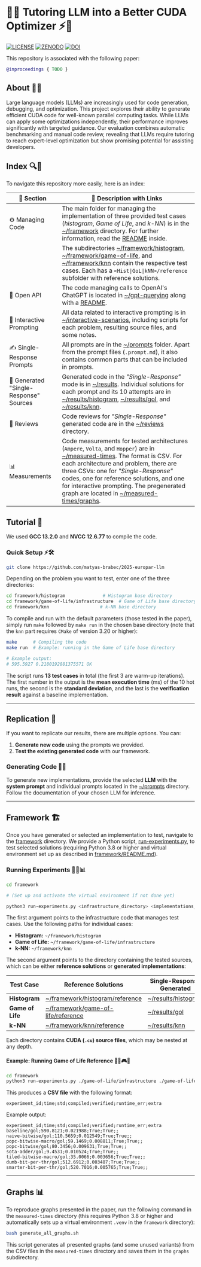# 🔬🤖 Tutoring LLM into a Better CUDA Optimizer ⚡🎯

[![LICENSE](https://img.shields.io/badge/license-MIT-blue.svg)](./LICENSE) [![ZENODO](https://img.shields.io/badge/ZENODO-TODO-blue)](todo) [![DOI](https://img.shields.io/badge/DOI-TODO-blue)](todo)

This repository is associated with the following paper:

```bibtex
@inproceedings { TODO }
```

## About 🧠💡

Large language models (LLMs) are increasingly used for code generation, debugging, and optimization. This project explores their ability to generate efficient CUDA code for well-known parallel computing tasks. While LLMs can apply some optimizations independently, their performance improves significantly with targeted guidance. Our evaluation combines automatic benchmarking and manual code review, revealing that LLMs require tutoring to reach expert-level optimization but show promising potential for assisting developers.

## Index 🔍📖

To navigate this repository more easily, here is an index:

| 📂 Section | 📝 Description with Links |
| --- | --- |
| ⚙️ Managing Code | The main folder for managing the implementation of three provided test cases (*histogram*, *Game of Life*, and *k-NN*) is in the [~/framework](./framework) directory. For further information, read the [README](./framework/README.md) inside. |
| | The subdirectories [~/framework/histogram](./framework/histogram/), [~/framework/game-of-life](./framework/game-of-life/), and [~/framework/knn](./framework/knn/) contain the respective test cases. Each has a `<Hist\|GoL\|kNN>/reference` subfolder with reference solutions. |
| 🔗 Open API | The code managing calls to OpenAI's ChatGPT is located in [~/gpt-querying](./gpt-querying/) along with a [README](./gpt-querying/README.md). |
| 💬 Interactive Prompting | All data related to interactive prompting is in [~/interactive-scenarios](./interactive-scenarios/), including scripts for each problem, resulting source files, and some notes. |
| ✍️ Single-Response Prompts | All prompts are in the [~/prompts](./prompts/) folder. Apart from the prompt files (`.prompt.md`), it also contains common parts that can be included in prompts. |
| 🤖 Generated "Single-Response" Sources | Generated code in the *"Single-Response"* mode is in [~/results](./results/). Individual solutions for each prompt and its 10 attempts are in [~/results/histogram](./results/histogram/), [~/results/gol](./results/gol/), and [~/results/knn](./results/knn/). |
| 🧐 Reviews | Code reviews for *"Single-Response"* generated code are in the [~/reviews](./reviews/) directory. |
| 📊 Measurements | Code measurements for tested architectures (`Ampere`, `Volta`, and `Hopper`) are in [~/measured-times](./measured-times/). The format is CSV. For each architecture and problem, there are three CSVs: one for *"Single-Response"* codes, one for reference solutions, and one for interactive prompting. The pregenerated graph are located in [~/measured-times/graphs](./measured-times/graphs/). |

## Tutorial 🚀

We used **GCC 13.2.0** and **NVCC 12.6.77** to compile the code.

### Quick Setup ⚡🛠️

```bash
git clone https://github.com/matyas-brabec/2025-europar-llm
```

Depending on the problem you want to test, enter one of the three directories:

```bash
cd framework/histogram              # Histogram base directory
cd framework/game-of-life/infrastructure  # Game of Life base directory
cd framework/knn                   # k-NN base directory
```

To compile and run with the default parameters (those tested in the paper), simply run `make` followed by `make run` in the chosen base directory (note that the `knn` part requires `CMake` of version 3.20 or higher):

```bash
make      # Compiling the code
make run  # Example: running in the Game of Life base directory

# Example output:
# 595.5927 0.2180192881375571 OK
```

The script runs **13 test cases** in total (the first 3 are warm-up iterations). The first number in the output is the **mean execution time** (ms) of the 10 hot runs, the second is the **standard deviation**, and the last is the **verification result** against a baseline implementation.

---

## Replication 🔄

If you want to replicate our results, there are multiple options. You can:

1. **Generate new code** using the prompts we provided.
2. **Test the existing generated code** with our framework.

### Generating Code 🤖📜

To generate new implementations, provide the selected **LLM** with the **system prompt** and individual prompts located in the [~/prompts](./prompts/) directory. Follow the documentation of your chosen LLM for inference.

---

## Framework 🏗️

Once you have generated or selected an implementation to test, navigate to the [framework](./framework) directory. We provide a Python script, [run-experiments.py](./framework/run-experiments.py), to test selected solutions (requiring Python 3.8 or higher and virtual environment set up as described in [framework/README.md](./framework/README.md)).

### Running Experiments 🏃‍♂️📊

```bash
cd framework

# (Set up and activate the virtual environment if not done yet)

python3 run-experiments.py <infrastructure_directory> <implementations_directory>
```

The first argument points to the infrastructure code that manages test cases. Use the following paths for individual cases:

- **Histogram:** `~/framework/histogram`
- **Game of Life:** `~/framework/game-of-life/infrastructure`
- **k-NN:** `~/framework/knn`

The second argument points to the directory containing the tested sources, which can be either **reference solutions** or **generated implementations**:

| Test Case | Reference Solutions | Single-Response Generated |
|-----------|---------------------|--------------------|
| **Histogram** | [~/framework/histogram/reference](./framework/histogram/reference/) | [~/results/histogram](./results/histogram/) |
| **Game of Life** | [~/framework/game-of-life/reference](./framework/game-of-life/reference/) | [~/results/gol](./results/gol/) |
| **k-NN** | [~/framework/knn/reference](./framework/knn/reference/) | [~/results/knn](./results/knn/) |

Each directory contains **CUDA (`.cu`) source files**, which may be nested at any depth.

#### Example: Running Game of Life Reference 🏃‍♂️🎮🦠

```bash
cd framework
python3 run-experiments.py ./game-of-life/infrastructure ./game-of-life/reference
```

This produces a **CSV file** with the following format:

```csv
experiment_id;time;std;compiled;verified;runtime_err;extra
```

Example output:

```csv
experiment_id;time;std;compiled;verified;runtime_err;extra
baseline/gol;590.8121;0.021988;True;True;;
naive-bitwise/gol;110.5659;0.012549;True;True;;
popc-bitwise-macro/gol;59.1469;0.008811;True;True;;
popc-bitwise/gol;80.3456;0.009631;True;True;;
sota-adder/gol;9.4531;0.010524;True;True;;
tiled-bitwise-macro/gol;35.0066;0.003656;True;True;;
dumb-bit-per-thr/gol;512.6912;0.003487;True;True;;
smarter-bit-per-thr/gol;520.7016;0.005765;True;True;;
```

---

## Graphs 📊

To reproduce graphs presented in the paper, run the following command in the `measured-times` directory (this requires Python 3.8 or higher and automatically sets up a virtual environment `.venv` in the `framework` directory):

```bash
bash generate_all_graphs.sh
```

This script generates all presented graphs (and some unused variants) from the CSV files in the `measured-times` directory and saves them in the `graphs` subdirectory.
